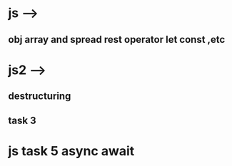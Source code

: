 # js -->

## obj array and spread rest operator let const ,etc

# js2 -->

## destructuring

## task 3

# js task 5 async await
